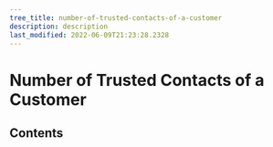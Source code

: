 ```yaml
---
tree_title: number-of-trusted-contacts-of-a-customer
description: description
last_modified: 2022-06-09T21:23:28.2328
---
```


# Number of Trusted Contacts of a Customer

## Contents
